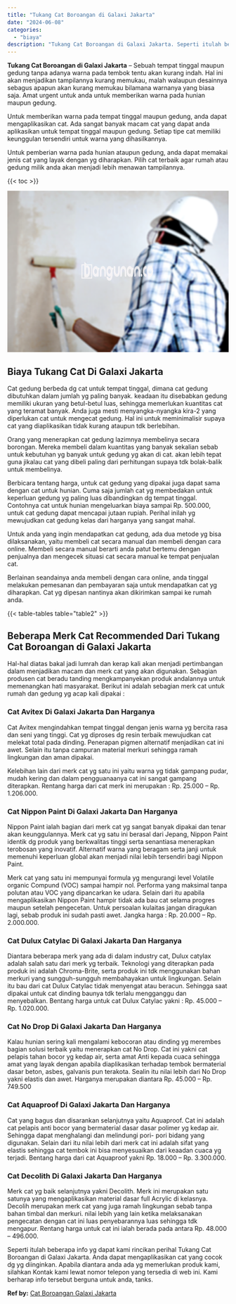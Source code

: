 ```yaml
---
title: "Tukang Cat Boroangan di Galaxi Jakarta"
date: "2024-06-08"
categories: 
  - "biaya"
description: "Tukang Cat Boroangan di Galaxi Jakarta. Seperti itulah beberapa info yg dapat kami rincikan perihal Tukang Cat Boroangan di Galaxi Jakarta. Anda dapat mengap..."
---
```


**Tukang Cat Boroangan di Galaxi Jakarta** – Sebuah tempat tinggal maupun gedung tanpa adanya warna pada tembok tentu akan kurang indah. Hal ini akan menjadikan tampilannya kurang memukau, malah walaupun desainnya sebagus apapun akan kurang memukau bilamana warnanya yang biasa saja. Amat urgent untuk anda untuk memberikan warna pada hunian maupun gedung.

Untuk memberikan warna pada tempat tinggal maupun gedung, anda dapat mengaplikasikan cat. Ada sangat banyak macam cat yang dapat anda aplikasikan untuk tempat tinggal maupun gedung. Setiap tipe cat memiliki keunggulan tersendiri untuk warna yang dihasilkannya.

Untuk pemberian warna pada hunian ataupun gedung, anda dapat memakai jenis cat yang layak dengan yg diharapkan. Pilih cat terbaik agar rumah atau gedung milik anda akan menjadi lebih menawan tampilannya.

{{< toc >}}

![Tukang Cat Boroangan di Galaxi Jakarta](/images/jasa-cat-murah34.png)

## Biaya Tukang Cat Di Galaxi Jakarta

Cat gedung berbeda dg cat untuk tempat tinggal, dimana cat gedung dibutuhkan dalam jumlah yg paling banyak. keadaan itu disebabkan gedung memiliki ukuran yang betul-betul luas, sehingga memerlukan kuantitas cat yang teramat banyak. Anda juga mesti menyangka-nyangka kira-2 yang diperlukan cat untuk mengecat gedung. Hal ini untuk meminimalisir supaya cat yang diaplikasikan tidak kurang ataupun tdk berlebihan.

Orang yang menerapkan cat gedung lazimnya membelinya secara borongan. Mereka membeli dalam kuantitas yang banyak sekalian sebab untuk kebutuhan yg banyak untuk gedung yg akan di cat. akan lebih tepat guna jikalau cat yang dibeli paling dari perhitungan supaya tdk bolak-balik untuk membelinya.

Berbicara tentang harga, untuk cat gedung yang dipakai juga dapat sama dengan cat untuk hunian. Cuma saja jumlah cat yg membedakan untuk keperluan gedung yg paling luas dibandingkan dg tempat tinggal. Contohnya cat untuk hunian mengeluarkan biaya sampai Rp. 500.000, untuk cat gedung dapat mencapai jutaan rupiah. Perihal inilah yg mewujudkan cat gedung kelas dari harganya yang sangat mahal.

Untuk anda yang ingin mendapatkan cat gedung, ada dua metode yg bisa dilaksanakan, yaitu membeli cat secara manual dan membeli dengan cara online. Membeli secara manual berarti anda patut bertemu dengan penjualnya dan mengecek situasi cat secara manual ke tempat penjualan cat.

Berlainan seandainya anda membeli dengan cara online, anda tinggal melakukan pemesanan dan pembayaran saja untuk mendapatkan cat yg diharapkan. Cat yg dipesan nantinya akan dikirimkan sampai ke rumah anda.

{{< table-tables table="table2" >}}

## Beberapa Merk Cat Recommended Dari Tukang Cat Boroangan di Galaxi Jakarta

Hal-hal diatas bakal jadi lumrah dan kerap kali akan menjadi pertimbangan dalam menjadikan macam dan merk cat yang akan digunakan. Sebagian produsen cat beradu tanding mengkampanyekan produk andalannya untuk memenangkan hati masyarakat. Berikut ini adalah sebagian merk cat untuk rumah dan gedung yg acap kali dipakai :

### Cat Avitex Di Galaxi Jakarta Dan Harganya

Cat Avitex mengindahkan tempat tinggal dengan jenis warna yg bercita rasa dan seni yang tinggi. Cat yg diproses dg resin terbaik mewujudkan cat melekat total pada dinding. Penerapan pigmen alternatif menjadikan cat ini awet. Selain itu tanpa campuran material merkuri sehingga ramah lingkungan dan aman dipakai.

Kelebihan lain dari merk cat yg satu ini yaitu warna yg tidak gampang pudar, mudah kering dan dalam pengguanaanya cat ini sangat gampang diterapkan. Rentang harga dari cat merk ini merupakan : Rp. 25.000 – Rp. 1.206.000.

### Cat Nippon Paint Di Galaxi Jakarta Dan Harganya

Nippon Paint ialah bagian dari merk cat yg sangat banyak dipakai dan tenar akan keunggulannya. Merk cat yg satu ini berasal dari Jepang, Nippon Paint identik dg produk yang berkwalitas tinggi serta senantiasa menerapkan terobosan yang inovatif. Alternatif warna yang beragam serta janji untuk memenuhi keperluan global akan menjadi nilai lebih tersendiri bagi Nippon Paint.

Merk cat yang satu ini mempunyai formula yg mengurangi level Volatile organic Compund (VOC) sampai hampir nol. Performa yang maksimal tanpa polutan atau VOC yang dipancarkan ke udara. Selain dari itu apabila mengaplikasikan Nippon Paint hampir tidak ada bau cat selama progres maupun setelah pengecetan. Untuk persoalan kulaitas jangan diragukan lagi, sebab produk ini sudah pasti awet. Jangka harga : Rp. 20.000 – Rp. 2.000.000.

### Cat Dulux Catylac Di Galaxi Jakarta Dan Harganya

Diantara beberapa merk yang ada di dalam industry cat, Dulux catylax adalah salah satu dari merk yg terbaik. Teknologi yang diterapkan pada produk ini adalah Chroma-Brite, serta produk ini tdk menggunakan bahan merkuri yang sungguh-sungguh membahayakan untuk lingkungan. Selain itu bau dari cat Dulux Catylac tidak menyengat atau beracun. Sehingga saat dipakai untuk cat dinding baunya tdk terlalu mengganggu dan menyebalkan. Bentang harga untuk cat Dulux Catylac yakni : Rp. 45.000 – Rp. 1.020.000.

### Cat No Drop Di Galaxi Jakarta Dan Harganya

Kalau hunian sering kali mengalami kebocoran atau dinding yg merembes bagian solusi terbaik yaitu menerapkan cat No Drop. Cat ini yakni cat pelapis tahan bocor yg kedap air, serta amat Anti kepada cuaca sehingga amat yang layak dengan apabila diaplikasikan terhadap tembok bermaterial dasar beton, asbes, galvanis pun terakota. Sealin itu nilai lebih dari No Drop yakni elastis dan awet. Harganya merupakan diantara Rp. 45.000 – Rp. 749.500

### Cat Aquaproof Di Galaxi Jakarta Dan Harganya

Cat yang bagus dan disarankan selanjutnya yaitu Aquaproof. Cat ini adalah cat pelapis anti bocor yang bermaterial dasar dasar polimer yg kedap air. Sehingga dapat menghalangi dan melindungi pori- pori bidang yang digunakan. Selain dari itu nilai lebih dari merk cat ini adalah sifat yang elastis sehingga cat tembok ini bisa menyesuaikan dari keaadan cuaca yg terjadi. Bentang harga dari cat Aquaproof yakni Rp. 18.000 – Rp. 3.300.000.

### Cat Decolith Di Galaxi Jakarta Dan Harganya

Merk cat yg baik selanjutnya yakni Decolith. Merk ini merupakan satu satunya yang mengaplikasikan material dasar full Acrylic di kelasnya. Decolih merupakan merk cat yang juga ramah lingkungan sebab tanpa bahan timbal dan merkuri. nilai lebih yang lain ketika melaksanakan pengecatan dengan cat ini luas penyebarannya luas sehingga tdk mengapur. Rentang harga untuk cat ini ialah berada pada antara Rp. 48.000 – 496.000.

Seperti itulah beberapa info yg dapat kami rincikan perihal Tukang Cat Boroangan di Galaxi Jakarta. Anda dapat mengaplikasikan cat yang cocok dg yg diinginkan. Apabila diantara anda ada yg memerlukan produk kami, silahkan Kontak kami lewat nomor telepon yang tersedia di web ini. Kami berharap info tersebut berguna untuk anda, tanks.

**Ref by:** [Cat Boroangan Galaxi Jakarta](https://id.wikipedia.org/wiki/Cat)

